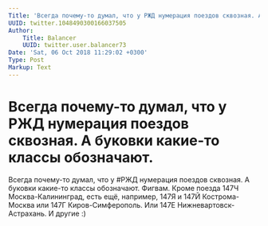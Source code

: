 ```yaml
---
Title: 'Всегда почему-то думал, что у РЖД нумерация поездов сквозная. А буковки какие-то классы обозначают.'
UUID: twitter.1048490300166037505
Author:
    Title: Balancer
    UUID: twitter.user.balancer73
Date: 'Sat, 06 Oct 2018 11:29:02 +0300'
Type: Post
Markup: Text
---
```


# Всегда почему-то думал, что у РЖД нумерация поездов сквозная. А буковки какие-то классы обозначают.

Всегда почему-то думал, что у #РЖД нумерация поездов
сквозная. А буковки какие-то классы обозначают. Фигвам.
Кроме поезда 147Ч Москва-Калининград, есть ещё, например,
147Я и 147Й Кострома-Москва или 147Г Киров-Симферополь. Или
147Е Нижневартовск-Астрахань. И другие :)